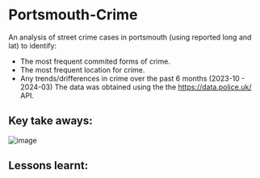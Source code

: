 # Portsmouth-Crime
An analysis of street crime cases in portsmouth (using reported long and lat) to identify:
- The most frequent commited forms of crime.
- The most frequent location for crime.
- Any trends/drifferences in crime over the past 6 months (2023-10 - 2024-03)
The data was obtained using the the https://data.police.uk/ API. 

## Key take aways: 
![image](https://github.com/LiamBatiste/Portsmouth-Crime/assets/68031898/bbb216dd-247b-4934-923f-d7654b86183e)

## Lessons learnt: 
